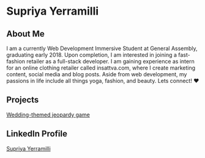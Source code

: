 # Supriya Yerramilli

## About Me
 I am a currently Web Development Immersive Student at General Assembly, graduating early 2018.  Upon completion, I am interested in joining a fast-fashion retailer as a full-stack developer.  I am gaining experience as intern for an online clothing retailer called insattva.com, where I create marketing content, social media and blog posts.  Aside from web development, my passions in life include all things yoga, fashion, and beauty. Lets connect! &hearts;

## Projects
[Wedding-themed jeopardy game](http://supriyay-jeopardy.bitballoon.com/)

## LinkedIn Profile
[Supriya Yerramilli](www.linkedin.com/in/supriya-yerramilli)
